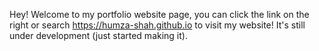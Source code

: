 Hey! Welcome to my portfolio website page, you can click the link on the right or search https://humza-shah.github.io to visit my website!
It's still under development (just started making it).

